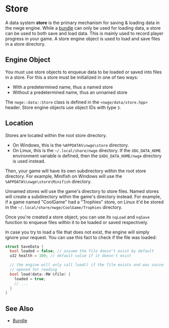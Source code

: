 # Store

A data system **store** is the primary mechanism for saving & loading data in
the nwge engine. While a [bundle](Bundle) can only be used for loading data, a
store can be used to both save and load data. This is mainly used to record
player progress in your game. A store engine object is used to load and save
files in a store directory.

## Engine Object

You must use store objects to enqueue data to be loaded or saved into files in a
store. For this a store must be initialized in one of two ways:

* With a predetermined name, thus a named store
* Without a predetermined name, thus an unnamed store

The `nwge::data::Store` class is defined in the `<nwge/data/store.hpp>` header.
Store engine objects use object IDs with type `3`.

## Location

Stores are located within the root store directory.

* On Windows, this is the `%APPDATA%\nwge\store` directory.
* On Linux, this is the `~/.local/share/nwge` directory. If the `XDG_DATA_HOME`
  environment variable is defined, then the `$XDG_DATA_HOME/nwge` directory is
  used instead.

Then, your game will have its own subdirectory within the root store directory.
For example, Minifish on Windows will use the `%APPDATA%\nwge\store\Minifish`
directory.

Unnamed stores will use the game's directory to store files. Named stores will
create a subdirectory within the game's directory instead. For example, if a
game named "CoolGame" had a "Trophies" store, on Linux it'd be stored in the
`~/.local/share/nwge/CoolGame/Trophies` directory.

Once you're created a store object, you can use its `nqLoad` and `nqSave`
function to enqueue files within it to be loaded or saved respectively.

In case you try to load a file that does not exist, the engine will simply
ignore your request. You can use this fact to check if the file was loaded:

```c++
struct SaveData {
  bool loaded = false; // assume the file doesn't exist by default
  u32 health = 100; // default value if it doesn't exist

  // the engine will only call load() if the file exists and was successfully
  // opened for reading
  bool load(data::RW &file) {
    loaded = true;
    // ...
  }
}
```

## See Also

* [Bundle](Bundle)
